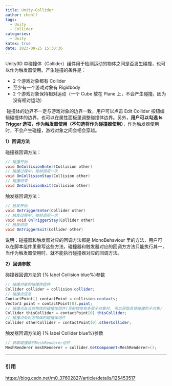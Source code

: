 ```yaml
---
title: Unity-Collider
author: chenlf
tags:
  - Unity
  - Collider
categories:
  - Unity
katex: true
date: 2023-09-25 15:30:36
---
```


   Unity3D 中碰撞体（Collider）组件用于检测运动的物体之间是否发生碰撞，也可以作为触发器使用。产生碰撞的条件是：

- 2 个游戏对象都有 Collider
- 至少有一个游戏对象有 Rigidbody
- 2 个游戏对象保持相对运动（一个 Cube 放在 Plane 上，不会产生碰撞，因为没有相对运动）

​        碰撞体的边界不一定与游戏对象的边界一致，用户可以点击 Edit Collider 按钮编辑碰撞体的边界，也可以在属性面板里调整碰撞体边界。另外，**用户可以勾选 Is Trigger 选项，作为触发器使用（不勾选将作为碰撞器使用）**，作为触发器使用时，不会产生碰撞，游戏对象之间会相会穿越。

 **1）回调方法** 
    
碰撞器回调方法：

```c#
// 碰撞开始
void OnCollisionEnter(Collision other)
// 碰撞过程中，每帧调用一次
void OnCollisionStay(Collision other)
// 碰撞结束
void OnCollisionExit(Collision other)
```

触发器回调方法：

```c#
// 触发开始
void OnTriggerEnter(Collider other)
// 触发过程中，每帧调用一次
void void OnTriggerStay(Collider other)
// 触发结束
void OnTriggerExit(Collider other)
```

 说明：碰撞器和触发器对应的回调方法都是 MonoBehaviour 里的方法，用户可以在脚本组件里重写这些方法，碰撞器和触发器对应的回调方方法只能执行其一，当作为触发器使用时，就不能执行碰撞器对应的回调方法。

**2）回调参数**
    
碰撞器回调方法的 {% label Collision blue%}参数

```c#
// 碰撞对象的碰撞体组件
Collider collider = collision.collider;
// 碰撞点信息
ContactPoint[] contactPoint = collision.contacts;
Vector3 point = contactPoint[0].point;
// 碰撞点处当前物体的碰撞体组件(当前物体有多层子对象时, 可以获取具体碰撞的子对象)
Collider thisCollider = contactPoint[0].thisCollider;
// 碰撞点处对方物体的碰撞体组件
Collider otherCollider = contactPoint[0].otherCollider;
```

触发器回调方法的 {% label Collider blue%}参数

```c#
// 获取碰撞体的MeshRenderer组件
MeshRenderer meshRenderer = collider.GetComponent<MeshRenderer>();
```



------------------------------------------------
### 引用

https://blog.csdn.net/m0_37602827/article/details/125453517
